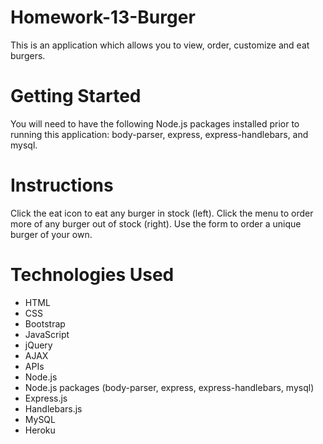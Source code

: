 # Homework-13-Burger
This is an application which allows you to view, order, customize and eat burgers.

# Getting Started
You will need to have the following Node.js packages installed prior to running this application: body-parser, express, express-handlebars, and mysql.

# Instructions
Click the eat icon to eat any burger in stock (left). Click the menu to order more of any burger out of stock (right). Use the form to order a unique burger of your own.

# Technologies Used
* HTML
* CSS
* Bootstrap
* JavaScript
* jQuery
* AJAX
* APIs
* Node.js
* Node.js packages (body-parser, express, express-handlebars, mysql)
* Express.js
* Handlebars.js
* MySQL
* Heroku